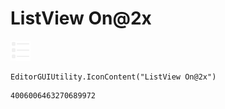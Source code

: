 # ListView On@2x
![](/img/ListView%20On@2x.png)

``` CSharp
EditorGUIUtility.IconContent("ListView On@2x")
```
```
4006006463270689972
```
